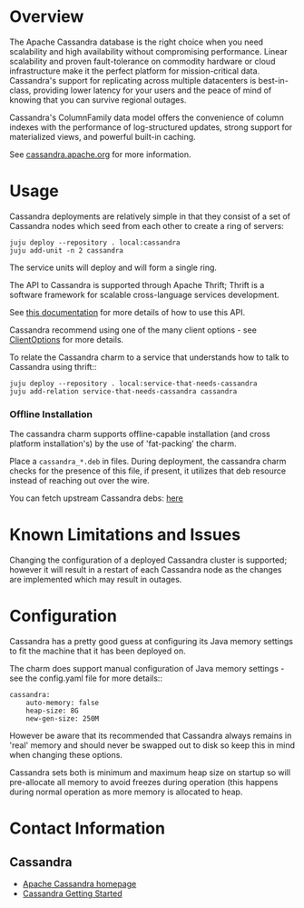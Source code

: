 # Overview

The Apache Cassandra database is the right choice when you need scalability
and high availability without compromising performance. Linear scalability
and proven fault-tolerance on commodity hardware or cloud infrastructure
make it the perfect platform for mission-critical data. Cassandra's support
for replicating across multiple datacenters is best-in-class, providing lower
latency for your users and the peace of mind of knowing that you can survive
regional outages.

Cassandra's ColumnFamily data model offers the convenience of column indexes
with the performance of log-structured updates, strong support for materialized
views, and powerful built-in caching.

See [cassandra.apache.org](http://cassandra.apache.org) for more information.

# Usage

Cassandra deployments are relatively simple in that they consist of a set of
Cassandra nodes which seed from each other to create a ring of servers:
    
    juju deploy --repository . local:cassandra
    juju add-unit -n 2 cassandra

The service units will deploy and will form a single ring.

The API to Cassandra is supported through Apache Thrift; Thrift is a software
framework for scalable cross-language services development.

See [this documentation](http://wiki.apache.org/cassandra/ThriftInterface) for more details of how to use this API.

Cassandra recommend using one of the many client options - see
[ClientOptions](http://wiki.apache.org/cassandra/ClientOptions) for more details.

To relate the Cassandra charm to a service that understands how to talk to
Cassandra using thrift::

    juju deploy --repository . local:service-that-needs-cassandra
    juju add-relation service-that-needs-cassandra cassandra


### Offline Installation

The cassandra charm supports offline-capable installation (and cross platform installation's) by the use of 'fat-packing' the charm.

Place a `cassandra_*.deb` in files. During deployment, the cassandra charm checks for the presence of this file, if present, it utilizes that deb resource instead of reaching out over the wire.

You can fetch upstream Cassandra debs: [here](http://www.apache.org/dist/cassandra/debian/pool/main/c/cassandra/)

# Known Limitations and Issues

Changing the configuration of a deployed Cassandra cluster is supported; however
it will result in a restart of each Cassandra node as the changes are implemented
which may result in outages.

# Configuration

Cassandra has a pretty good guess at configuring its Java memory settings to
fit the machine that it has been deployed on.

The charm does support manual configuration of Java memory settings - see the
config.yaml file for more details::

    cassandra:
        auto-memory: false
        heap-size: 8G
        new-gen-size: 250M

However be aware that its recommended that Cassandra always remains in 'real'
memory and should never be swapped out to disk so keep this in mind when
changing these options.

Cassandra sets both is minimum and maximum heap size on startup so will
pre-allocate all memory to avoid freezes during operation (this happens
during normal operation as more memory is allocated to heap.

# Contact Information

## Cassandra

- [Apache Cassandra homepage](http://cassandra.apache.org/)
- [Cassandra Getting Started](http://wiki.apache.org/cassandra/GettingStarted)

